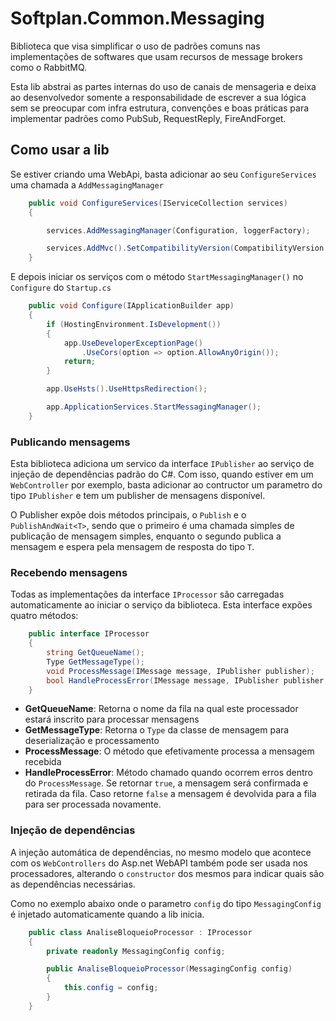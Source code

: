 # Softplan.Common.Messaging

Biblioteca que visa simplificar o uso de padrões comuns nas implementações de softwares que usam recursos
de message brokers como o RabbitMQ.

Esta lib abstrai as partes internas do uso de canais de mensageria e deixa ao desenvolvedor somente a
responsabilidade de escrever a sua lógica sem se preocupar com infra estrutura, convenções e boas
práticas para implementar padrões como PubSub, RequestReply, FireAndForget.

## Como usar a lib

Se estiver criando uma WebApi, basta adicionar ao seu `ConfigureServices` uma chamada a `AddMessagingManager`

```csharp
    public void ConfigureServices(IServiceCollection services)
    {

        services.AddMessagingManager(Configuration, loggerFactory);

        services.AddMvc().SetCompatibilityVersion(CompatibilityVersion.Version_2_2);
    }
```

E depois iniciar os serviços com o método `StartMessagingManager()` no `Configure` do `Startup.cs`

```csharp
    public void Configure(IApplicationBuilder app)
    {
        if (HostingEnvironment.IsDevelopment())
        {
            app.UseDeveloperExceptionPage()
                .UseCors(option => option.AllowAnyOrigin());
            return;
        }

        app.UseHsts().UseHttpsRedirection();

        app.ApplicationServices.StartMessagingManager();
    }
```

### Publicando mensagems

Esta biblioteca adiciona um servico da interface `IPublisher` ao serviço de injeção de dependências
padrão do C#. Com isso, quando estiver em um `WebController` por exemplo, basta adicionar ao contructor
um parametro do tipo `IPublisher` e tem um publisher de mensagens disponível.

O Publisher expõe dois métodos principais, o `Publish` e o `PublishAndWait<T>`, sendo que o primeiro é
uma chamada simples de publicação de mensagem simples, enquanto o segundo publica a mensagem e espera
pela mensagem de resposta do tipo `T`.

### Recebendo mensagens

Todas as implementações da interface `IProcessor` são carregadas automaticamente ao iniciar o serviço
da biblioteca. Esta interface expões quatro métodos:

```csharp
    public interface IProcessor
    {
        string GetQueueName();
        Type GetMessageType();
        void ProcessMessage(IMessage message, IPublisher publisher);
        bool HandleProcessError(IMessage message, IPublisher publisher, Exception error);
    }
```

* **GetQueueName**: Retorna o nome da fila na qual este processador estará inscrito para processar mensagens
* **GetMessageType**: Retorna o `Type` da classe de mensagem para deserialização e processamento
* **ProcessMessage**: O método que efetivamente processa a mensagem recebida
* **HandleProcessError**: Método chamado quando ocorrem erros dentro do `ProcessMessage`. Se retornar `true`,
a mensagem será confirmada e retirada da fila. Caso retorne `false` a mensagem é devolvida para a fila para ser
processada novamente.

### Injeção de dependências

A injeção automática de dependências, no mesmo modelo que acontece com os `WebControllers` do Asp.net WebAPI
também pode ser usada nos processadores, alterando o `constructor` dos mesmos para indicar quais são as dependências
necessárias.

Como no exemplo abaixo onde o parametro `config` do tipo `MessagingConfig` é injetado automaticamente quando a
lib inicia.

```csharp
    public class AnaliseBloqueioProcessor : IProcessor
    {
        private readonly MessagingConfig config;

        public AnaliseBloqueioProcessor(MessagingConfig config)
        {
            this.config = config;
        }
    }
```
